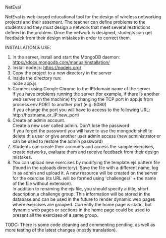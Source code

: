 NetEval<br>

NetEval is web-based educational tool for the design of wireless networking projects and their assement. The teacher can define problems to the students and they must design a network that meet several restrictions defined in the problem. Once the network is designed, students can get feedback from their design mistakes in order to correct them.<br>

INSTALLATION & USE: <br>
1. In the server, install and start the MongoDB daemon: https://docs.mongodb.com/manual/installation/<br>
2. Install node.js: https://nodejs.org/<br>
3. Copy the project to a new directory in the server<br>
4. Inside the directory run:<br>
    node app.js<br>
5. Connect using Google Chrome to the IP/domain name of the server<br>
    If you have problems running the server (for example, if there is another web server on the machine) try changing the TCP port in app.js from process.env.PORT to another port (e.g. 8080)<br>
    If you change the port you will have to access to the following URL: http://hostname_or_IP:new_port/<br>
6. Create an admin account. <br>
    Create a new user called admin. Don't lose the password<br>
    If you forget the password you will have to use the mongodb shell to delete this user or give another user admin access (new administrator or can be used to restore the admin password)<br>
7. Students can create their accounts and access the sample exercises, create networks, evaluate them and receive feedback from their design mistakes.<br>
8. You can upload new exercises by modifying the template.ejs pattern file (found in the uploads directory). Save the file with a different name, log in as admin and upload it. A new resource will be created on the server for the exercise (its URL will be formed using 'challenges/' + the name of the file without extension).<br>
    In addition to renaming the ejs file, you should specify a title, short description,a challenge group. This information will be stored in the database and can be used in the future to render dynamic web pages where exercises are grouped.
    Currently the home page is static, but dynamic web pages or sections in the home page could be used to present all the exercises of a same group.<br>

TODO: There is some code cleaning and commenting pending, as well as more testing of the latest changes (mostly translation). <br>

